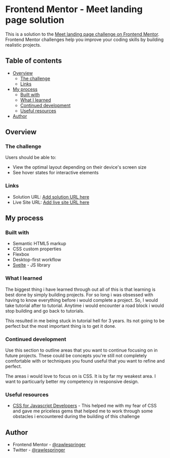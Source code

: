 # Frontend Mentor - Meet landing page solution

This is a solution to the [Meet landing page challenge on Frontend Mentor](https://www.frontendmentor.io/challenges/meet-landing-page-rbTDS6OUR). Frontend Mentor challenges help you improve your coding skills by building realistic projects.

## Table of contents

- [Overview](#overview)
  - [The challenge](#the-challenge)
  - [Links](#links)
- [My process](#my-process)
  - [Built with](#built-with)
  - [What I learned](#what-i-learned)
  - [Continued development](#continued-development)
  - [Useful resources](#useful-resources)
- [Author](#author)

## Overview

### The challenge

Users should be able to:

- View the optimal layout depending on their device's screen size
- See hover states for interactive elements

### Links

- Solution URL: [Add solution URL here](https://your-solution-url.com)
- Live Site URL: [Add live site URL here](https://your-live-site-url.com)

## My process

### Built with

- Semantic HTML5 markup
- CSS custom properties
- Flexbox
- Desktop-first workflow
- [Svelte](https://svelte.dev/) - JS library

### What I learned

The biggest thing i have learned through out all of this is that learning is best done by simply building projects. For so long i was obsessed with having to know everything before i would complete a project. So, I would take tutorial after to tutorial. Anytime i would encounter a road block i would stop building and go back to tutorials.

This resulted in me being stuck in tutorial hell for 3 years. Its not going to be perfect but the most important thing is to get it done.

### Continued development

Use this section to outline areas that you want to continue focusing on in future projects. These could be concepts you're still not completely comfortable with or techniques you found useful that you want to refine and perfect.

The areas i would love to focus on is CSS. It is by far my weakest area. I want to particuarly better my competency in responsive design.

### Useful resources

- [CSS for Javascript Developers](https://courses.joshwcomeau.com/css-for-js) - This helped me with my fear of CSS and gave me priceless gems that helped me to work through some obstacles i encountered during the building of this challenge

## Author

- Frontend Mentor - [@rawlespringer](https://www.frontendmentor.io/profile/RawleSpringer)
- Twitter - [@rawlespringer](https://www.twitter.com/rawlespringer)
